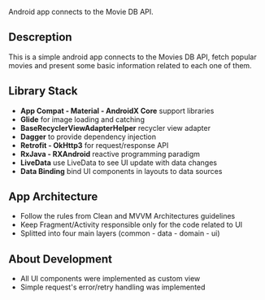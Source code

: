 Android app connects to the Movie DB API.

## Descreption

This is a simple android app connects to the Movies DB API, fetch popular movies and present some
basic information related to each one of them.

## Library Stack

- **App Compat - Material - AndroidX Core** support libraries
- **Glide** for image loading and catching
- **BaseRecyclerViewAdapterHelper** recycler view adapter
- **Dagger** to provide dependency injection
- **Retrofit - OkHttp3** for request/response API
- **RxJava - RXAndroid** reactive programming paradigm
- **LiveData** use LiveData to see UI update with data changes
- **Data Binding** bind UI components in layouts to data sources

## App Architecture

- Follow the rules from Clean and MVVM Architectures guidelines
- Keep Fragment/Activity responsible only for the code related to UI
- Splitted into four main layers (common - data - domain - ui)

## About Development

- All UI components were implemented as custom view
- Simple request's error/retry handling was implemented